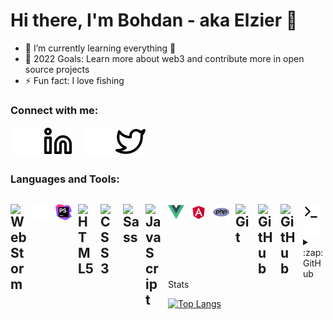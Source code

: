 # Hi there, I'm Bohdan - aka Elzier 👋
- 🌱 I’m currently learning everything 🤣
- 🥅 2022 Goals: Learn more about web3 and contribute more in open source projects
- ⚡ Fun fact: I love fishing

### Connect with me:
[![website](./img/linkedin-light.svg)](https://www.linkedin.com/in/bohdan-boiko-8928171b1#gh-dark-mode-only)
[![website](./img/linkedin-dark.svg)](https://www.linkedin.com/in/bohdan-boiko-8928171b1#gh-light-mode-only)
&nbsp;&nbsp;
[![website](./img/twitter-light.svg)](https://twitter.com/Elzzier#gh-dark-mode-only)
[![website](./img/twitter-dark.svg)](https://twitter.com/Elzzier#gh-light-mode-only)

### Languages and Tools:
[<img align="left" alt="Web Storm" width="26px" src="https://cdn.jsdelivr.net/npm/simple-icons@3.13.0/icons/webstorm.svg" style="padding-right:10px;" />][github]
[<img align="left" alt="Web Storm" width="26px" src="./img/ws-white.svg" style="padding-right:10px;" />][github-dark]
[<img align="left" alt="Php Storm" width="26px" src="./img/phpstorm.svg" style="padding-right:10px;" />][github]
[<img align="left" alt="HTML5" width="26px" src="https://cdn.jsdelivr.net/gh/devicons/devicon/icons/html5/html5-original.svg" style="padding-right:10px;" />][github]
[<img align="left" alt="CSS3" width="26px" src="https://cdn.jsdelivr.net/gh/devicons/devicon/icons/css3/css3-original.svg" style="padding-right:10px;" />][github]
[<img align="left" alt="Sass" width="26px" src="https://cdn.jsdelivr.net/gh/devicons/devicon/icons/sass/sass-original.svg" style="padding-right:10px;" />][github]
[<img align="left" alt="JavaScript" width="26px" src="https://cdn.jsdelivr.net/gh/devicons/devicon/icons/javascript/javascript-original.svg" style="padding-right:10px;" />][github]
[<img align="left" alt="Vue" width="26px" src="https://raw.githubusercontent.com/github/explore/80688e429a7d4ef2fca1e82350fe8e3517d3494d/topics/vue/vue.png" style="padding-right:10px;" />][github]
[<img align="left" alt="Angular" width="26px" src="https://raw.githubusercontent.com/github/explore/80688e429a7d4ef2fca1e82350fe8e3517d3494d/topics/angular/angular.png" style="padding-right:10px;" />][github]
[<img align="left" alt="Php" width="26px" src="https://raw.githubusercontent.com/github/explore/ccc16358ac4530c6a69b1b80c7223cd2744dea83/topics/php/php.png" style="padding-right:10px;" />][github]
[<img align="left" alt="Git" width="26px" src="https://cdn.jsdelivr.net/gh/devicons/devicon/icons/git/git-original.svg" style="padding-right:10px;" />][github]
[<img align="left" alt="GitHub" width="26px" src="https://user-images.githubusercontent.com/3369400/139447912-e0f43f33-6d9f-45f8-be46-2df5bbc91289.png" style="padding-right:10px;" />][github-dark]
[<img align="left" alt="GitHub" width="26px" src="https://user-images.githubusercontent.com/3369400/139448065-39a229ba-4b06-434b-bc67-616e2ed80c8f.png" style="padding-right:10px;" />][github-light]
[<img align="left" alt="Terminal" width="26px" src="./img/terminal-light.svg" style="padding-right:10px;" />][github-dark]
[<img align="left" alt="Terminal" width="26px" src="./img/terminal-dark.svg" style="padding-right:10px;" />][github-light]<br>
---
<details>
  <summary>:zap: GitHub Stats</summary>
  <img align="left" alt="codeSTACKr's GitHub Stats" src="https://github-readme-stats.vercel.app/api?username=Elzier&show_icons=true&hide_border=false&title_color=ff652f&icon_color=FFE400&bg_color=09131B&text_color=ffffff&border_color=0c1a25" />
</details>

[![Top Langs](https://github-readme-stats.vercel.app/api/top-langs/?username=elzier&layout=compact)](https://github.com/anuraghazra/github-readme-stats)


[github]: https://github.com/Elzier
[github-dark]: https://github.com/Elzier#gh-dark-mode-only
[github-light]: https://github.com/Elzier#gh-light-mode-only
